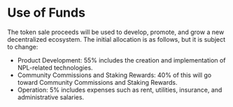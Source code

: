 # Use of Funds

The token sale proceeds will be used to develop, promote, and grow a new decentralized ecosystem. The initial allocation is as follows, but it is subject to change:

* Product Development: 55% includes the creation and implementation of NPL-related technologies.
* Community Commissions and Staking Rewards: 40% of this will go toward Community Commissions and Staking Rewards.
* Operation: 5% includes expenses such as rent, utilities, insurance, and administrative salaries.
